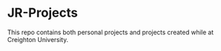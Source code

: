 # JR-Projects
This repo contains both personal projects and projects created while at Creighton University. 

